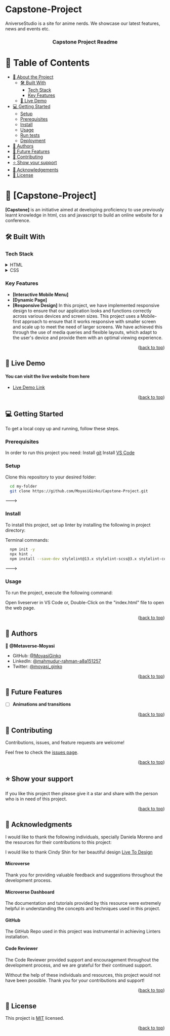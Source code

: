 # Capstone-Project

AniverseStudio is a site for anime nerds. We showcase our latest features, news and events etc.
<a name="readme-top"></a>

<!--
HOW TO USE:
This is an example of how you may give instructions on setting up your project locally.

Modify this file to match your project and remove sections that don't apply.

REQUIRED SECTIONS:
- Table of Contents
- About the Project
  - Built With
  - Live Demo
- Getting Started
- Authors
- Future Features
- Contributing
- Show your support
- Acknowledgements
- License

OPTIONAL SECTIONS:
- FAQ

After you're finished please remove all the comments and instructions!
-->
<div align="center">
  <!-- You are encouraged to replace this logo with your own! Otherwise you can also remove it. -->
  <h3><b>Capstone Project Readme</b></h3>

</div>

# 📗 Table of Contents

- [📖 About the Project](#about-project)
  - [🛠 Built With](#built-with)
    - [Tech Stack](#tech-stack)
    - [Key Features](#key-features)
  - [🚀 Live Demo](#live-demo)
- [💻 Getting Started](#getting-started)
  - [Setup](#setup)
  - [Prerequisites](#prerequisites)
  - [Install](#install)
  - [Usage](#usage)
  - [Run tests](#run-tests)
  - [Deployment](#triangular_flag_on_post-deployment)
- [👥 Authors](#authors)
- [🔭 Future Features](#future-features)
- [🤝 Contributing](#contributing)
- [⭐️ Show your support](#support)
- [🙏 Acknowledgements](#acknowledgements)
- [📝 License](#license)

# 📖 [Capstone-Project] <a name="about-project"></a>

**[Capstone]** is an initiative aimed at developing proficiency to use previously learnt knowledge in html, css and javascript to build an online website for a conference.

## 🛠 Built With <a name="built-with"></a>

### Tech Stack <a name="tech-stack"></a>

<details>
  <summary>HTML</summary>
  <ul>
    <li><a href="https://developer.mozilla.org/en-US/docs/Web/HTML">Html</a></li>
  </ul>
</details>

<details>
  <summary>CSS</summary>
  <ul>
    <li><a href="https://developer.mozilla.org/en-US/docs/Web/CSS">CSS</a></li>
  </ul>
</details>

### Key Features <a name="key-features"></a>

- **[Interactive Mobile Menu]**
- **[Dynamic Page]**
- **[Responsive Design]**
In this project, we have implemented responsive design to ensure that our application looks and functions correctly across various devices and screen sizes. This project uses a Mobile-first approach to ensure that it works responsive with smaller screen and scale up to meet the need of larger screens.
We have achieved this through the use of media queries and flexible layouts, which adapt to the user's device and provide them with an optimal viewing experience.

<p align="right">(<a href="#readme-top">back to top</a>)</p>

<!-- LIVE DEMO -->
## 🚀 Live Demo <a name="live-demo"></a>

#### You can visit the live website from here

- [Live Demo Link](https://MoyasiGinko.github.io/Capstone-Project/)

<p align="right">(<a href="#readme-top">back to top</a>)</p>

<!-- GETTING STARTED -->
## 💻 Getting Started <a name="getting-started"></a>

To get a local copy up and running, follow these steps.

### Prerequisites

In order to run this project you need:
Install <a href="https://git-scm.com/downloads">git</a>
Install <a href="https://code.visualstudio.com/download">VS Code</a>

### Setup

Clone this repository to your desired folder:

```sh
  cd my-folder
  git clone https://github.com/MoyasiGinko/Capstone-Project.git
```
--->

### Install

To install this project, set up linter by installing the following in project directory:

Terminal commands:

```sh
  npm init -y
  npx hint .
  npm install --save-dev stylelint@13.x stylelint-scss@3.x stylelint-config-standard@21.x stylelint-csstree-validator@1.x
```
--->
### Usage

To run the project, execute the following command:

Open liveserver in VS Code
or,
Double-Click on the "index.html" file to open the web page.

<p align="right">(<a href="#readme-top">back to top</a>)</p>

<!-- AUTHORS -->
## 👥 Authors <a name="authors"></a>

👤 **@Metaverse-Moyasi**

- GitHub: [@MoyasiGinko](https://github.com/MoyasiGinko)
- LinkedIn: [@mahmudur-rahman-a8a151257](https://www.linkedin.com/in/mahmudur-rahman-a8a151257/)
- Twitter: [@moyasi_ginko](https://twitter.com/moyasi_ginko)

<p align="right">(<a href="#readme-top">back to top</a>)</p>

<!-- FUTURE FEATURES -->
## 🔭 Future Features <a name="future-features"></a>

- [ ] **Animations and transitions**

<p align="right">(<a href="#readme-top">back to top</a>)</p>

<!-- CONTRIBUTING -->
## 🤝 Contributing <a name="contributing"></a>

Contributions, issues, and feature requests are welcome!

Feel free to check the [issues page](../../issues/).

<p align="right">(<a href="#readme-top">back to top</a>)</p>

<!-- SUPPORT -->

## ⭐️ Show your support <a name="support"></a>

If you like this project then please give it a star and share with the person who is in need of this project.

<p align="right">(<a href="#readme-top">back to top</a>)</p>

<!-- ACKNOWLEDGEMENTS -->
## 🙏 Acknowledgments <a name="acknowledgements"></a>

I would like to thank the following individuals, specially Daniela Moreno and the resources for their contributions to this project:

I would like to thank Cindy Shin for her beautiful design [Live To Design](https://www.behance.net/gallery/29845175/CC-Global-Summit-2015)

#### Microverse

Thank you for providing valuable feedback and suggestions throughout the development process.

#### Microverse Dashboard

The documentation and tutorials provided by this resource were extremely helpful in understanding the concepts and techniques used in this project.

#### GitHub

The GitHub Repo used in this project was instrumental in achieving Linters installation.

#### Code Reviewer

The Code Reviewer provided support and encouragement throughout the development process, and we are grateful for their continued support.

Without the help of these individuals and resources, this project would not have been possible. Thank you for your contributions and support!

<p align="right">(<a href="#readme-top">back to top</a>)</p>

<!-- LICENSE -->
## 📝 License <a name="license"></a>

This project is [MIT](./LICENSE.md) licensed.

<p align="right">(<a href="#readme-top">back to top</a>)</p>
